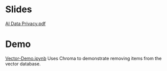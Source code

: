 # Slides
[AI Data Privacy.pdf](https://github.com/amaung-us/presentations/blob/KCDC24---AI-Data-Privacy/AI%20Data%20Privacy.pdf)

# Demo
[Vector-Demo.ipynb](https://github.com/amaung-us/presentations/blob/KCDC24---AI-Data-Privacy/Vector-Demo.ipynb) Uses Chroma to demonstrate removing items from the vector database.

